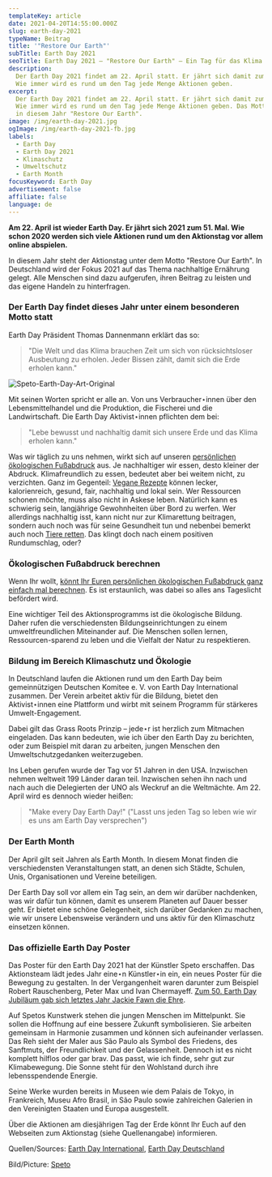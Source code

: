 ```yaml
---
templateKey: article
date: 2021-04-20T14:55:00.000Z
slug: earth-day-2021
typeName: Beitrag
title: '"Restore Our Earth"'
subTitle: Earth Day 2021
seoTitle: Earth Day 2021 – "Restore Our Earth" – Ein Tag für das Klima
description:
  Der Earth Day 2021 findet am 22. April statt. Er jährt sich damit zum 51. mal.
  Wie immer wird es rund um den Tag jede Menge Aktionen geben.
excerpt:
  Der Earth Day 2021 findet am 22. April statt. Er jährt sich damit zum 51. mal.
  Wie immer wird es rund um den Tag jede Menge Aktionen geben. Das Motto lautet
  in diesem Jahr "Restore Our Earth".
image: /img/earth-day-2021.jpg
ogImage: /img/earth-day-2021-fb.jpg
labels:
  - Earth Day
  - Earth Day 2021
  - Klimaschutz
  - Umweltschutz
  - Earth Month
focusKeyword: Earth Day
advertisement: false
affiliate: false
language: de
---
```


**Am 22. April ist wieder Earth Day. Er jährt sich 2021 zum 51. Mal. Wie schon
2020 werden sich viele Aktionen rund um den Aktionstag vor allem online
abspielen.**

In diesem Jahr steht der Aktionstag unter dem Motto "Restore Our Earth". In
Deutschland wird der Fokus 2021 auf das Thema nachhaltige Ernährung gelegt. Alle
Menschen sind dazu aufgerufen, ihren Beitrag zu leisten und das eigene Handeln
zu hinterfragen.

### Der Earth Day findet dieses Jahr unter einem besonderen Motto statt

Earth Day Präsident Thomas Dannenmann erklärt das so:

> "Die Welt und das Klima brauchen Zeit um sich von rücksichtsloser Ausbeutung
> zu erholen. Jeder Bissen zählt, damit sich die Erde erholen kann."

![Speto-Earth-Day-Art-Original](/img/speto-earth-day-art-original-1-.jpg 'Original Earth Day Art © Speto (Link below)')

Mit seinen Worten spricht er alle an. Von uns Verbraucher⋆innen über den
Lebensmittelhandel und die Produktion, die Fischerei und die Landwirtschaft. Die
Earth Day Aktivist⋆innen pflichten dem bei:

> "Lebe bewusst und nachhaltig damit sich unsere Erde und das Klima erholen
> kann."

Was wir täglich zu uns nehmen, wirkt sich auf unseren
[persönlichen ökologischen Fußabdruck](http://cardamonchai.com/2021/01/oekologischer-fussabdruck-co2-2021/)
aus. Je nachhaltiger wir essen, desto kleiner der Abdruck. Klimafreundlich zu
essen, bedeutet aber bei weitem nicht, zu verzichten. Ganz im Gegenteil:
[Vegane Rezepte](https://cardamonchai.com/tag/vegane-rezepte/) können lecker,
kalorienreich, gesund, fair, nachhaltig und lokal sein. Wer Ressourcen schonen
möchte, muss also nicht in Askese leben. Natürlich kann es schwierig sein,
langjährige Gewohnheiten über Bord zu werfen. Wer allerdings nachhaltig isst,
kann nicht nur zur Klimarettung beitragen, sondern auch noch was für seine
Gesundheit tun und nebenbei bemerkt auch noch
[Tiere retten](https://cardamonchai.com/category/vegan/tierrechte/). Das klingt
doch nach einem positiven Rundumschlag, oder?

### Ökologischen Fußabdruck berechnen

Wenn Ihr wollt,
[könnt Ihr Euren persönlichen ökologischen Fußabdruck ganz einfach mal berechnen](http://cardamonchai.com/2017/02/klimaschutz-und-vegane-ernaehrung/).
Es ist erstaunlich, was dabei so alles ans Tageslicht befördert wird.

Eine wichtiger Teil des Aktionsprogramms ist die ökologische Bildung. Daher
rufen die verschiedensten Bildungseinrichtungen zu einem umweltfreundlichen
Miteinander auf. Die Menschen sollen lernen, Ressourcen-sparend zu leben und die
Vielfalt der Natur zu respektieren.

### Bildung im Bereich Klimaschutz und Ökologie

In Deutschland laufen die Aktionen rund um den Earth Day beim gemeinnützigen
Deutschen Komitee e. V. von Earth Day International zusammen. Der Verein
arbeitet aktiv für die Bildung, bietet den Aktivist⋆innen eine Plattform und
wirbt mit seinem Programm für stärkeres Umwelt-Engagement.

Dabei gilt das Grass Roots Prinzip – jede⋆r ist herzlich zum Mitmachen
eingeladen. Das kann bedeuten, wie ich über den Earth Day zu berichten, oder zum
Beispiel mit daran zu arbeiten, jungen Menschen den Umweltschutzgedanken
weiterzugeben.

Ins Leben gerufen wurde der Tag vor 51 Jahren in den USA. Inzwischen nehmen
weltweit 199 Länder daran teil. Inzwischen sehen ihn nach und nach auch die
Delegierten der UNO als Weckruf an die Weltmächte. Am 22. April wird es dennoch
wieder heißen:

> "Make every Day Earth Day!" ("Lasst uns jeden Tag so leben wie wir es uns am
> Earth Day versprechen")

### Der Earth Month

Der April gilt seit Jahren als Earth Month. In diesem Monat finden die
verschiedensten Veranstaltungen statt, an denen sich Städte, Schulen, Unis,
Organisationen und Vereine beteiligen.

Der Earth Day soll vor allem ein Tag sein, an dem wir darüber nachdenken, was
wir dafür tun können, damit es unserem Planeten auf Dauer besser geht. Er bietet
eine schöne Gelegenheit, sich darüber Gedanken zu machen, wie wir unsere
Lebensweise verändern und uns aktiv für den Klimaschutz einsetzen können.

### Das offizielle Earth Day Poster

Das Poster für den Earth Day 2021 hat der Künstler Speto erschaffen. Das
Aktionsteam lädt jedes Jahr eine⋆n Künstler⋆in ein, ein neues Poster für die
Bewegung zu gestalten. In der Vergangenheit waren darunter zum Beispiel Robert
Rauschenberg, Peter Max und Ivan Chermayeff.
[Zum 50. Earth Day Jubiläum gab sich letztes Jahr Jackie Fawn die Ehre](http://cardamonchai.com/2020/04/50-jahre-earth-day/).

Auf Spetos Kunstwerk stehen die jungen Menschen im Mittelpunkt. Sie sollen die
Hoffnung auf eine bessere Zukunft symbolisieren. Sie arbeiten gemeinsam in
Harmonie zusammen und können sich aufeinander verlassen. Das Reh sieht der Maler
aus São Paulo als Symbol des Friedens, des Sanftmuts, der Freundlichkeit und der
Gelassenheit. Dennoch ist es nicht komplett hilflos oder gar brav. Das passt,
wie ich finde, sehr gut zur Klimabewegung. Die Sonne steht für den Wohlstand
durch ihre lebensspendende Energie.

Seine Werke wurden bereits in Museen wie dem Palais de Tokyo, in Frankreich,
Museu Afro Brasil, in São Paulo sowie zahlreichen Galerien in den Vereinigten
Staaten und Europa ausgestellt.

Über die Aktionen am diesjährigen Tag der Erde könnt Ihr Euch auf den Webseiten
zum Aktionstag (siehe Quellenangabe) informieren.

Quellen/Sources:
[Earth Day International](https://www.earthday.org/earth-day-2021/),
[Earth Day Deutschland](https://www.earthday.de/)

Bild/Picture: [Speto](http://www.speto.com.br/about)
